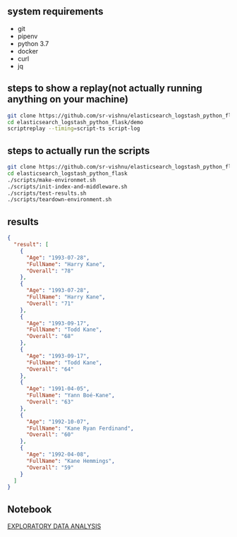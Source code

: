 ## system requirements
* git
* pipenv
* python 3.7
* docker
* curl
* jq

## steps to show a replay(not actually running anything on your machine)
```bash
git clone https://github.com/sr-vishnu/elasticsearch_logstash_python_flask.git
cd elasticsearch_logstash_python_flask/demo
scriptreplay --timing=script-ts script-log
```

## steps to actually run the scripts
```bash
git clone https://github.com/sr-vishnu/elasticsearch_logstash_python_flask.git
cd elasticsearch_logstash_python_flask
./scripts/make-environmet.sh
./scripts/init-index-and-middleware.sh
./scripts/test-results.sh
./scripts/teardown-environment.sh
```

## results

```json
{
  "result": [
    {
      "Age": "1993-07-28",
      "FullName": "Harry Kane",
      "Overall": "78"
    },
    {
      "Age": "1993-07-28",
      "FullName": "Harry Kane",
      "Overall": "71"
    },
    {
      "Age": "1993-09-17",
      "FullName": "Todd Kane",
      "Overall": "68"
    },
    {
      "Age": "1993-09-17",
      "FullName": "Todd Kane",
      "Overall": "64"
    },
    {
      "Age": "1991-04-05",
      "FullName": "Yann Boé-Kane",
      "Overall": "63"
    },
    {
      "Age": "1992-10-07",
      "FullName": "Kane Ryan Ferdinand",
      "Overall": "60"
    },
    {
      "Age": "1992-04-08",
      "FullName": "Kane Hemmings",
      "Overall": "59"
    }
  ]
}
```
## Notebook
[EXPLORATORY DATA ANALYSIS](https://nbviewer.org/github/sr-vishnu/elasticsearch_logstash_python_flask/blob/master/notebooks/exploratory_data_analysis.ipynb)